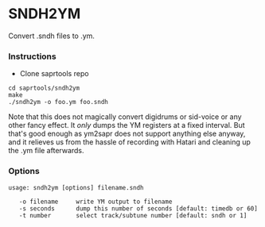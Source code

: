 # SNDH2YM

Convert .sndh files to .ym.

### Instructions

* Clone saprtools repo

```
cd saprtools/sndh2ym
make
./sndh2ym -o foo.ym foo.sndh
```

Note that this does not magically convert
digidrums or sid-voice or any other fancy effect. It _only_ dumps the YM
registers at a fixed interval. But that's good enough as ym2sapr does not
support anything else anyway, and it relieves us from the hassle of recording
with Hatari and cleaning up the .ym file afterwards.

### Options

```
usage: sndh2ym [options] filename.sndh

   -o filename     write YM output to filename
   -s seconds      dump this number of seconds [default: timedb or 60]
   -t number       select track/subtune number [default: sndh or 1]
```
